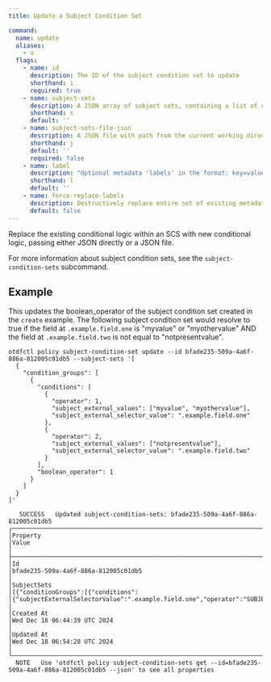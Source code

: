 ```yaml
---
title: Update a Subject Condition Set

command:
  name: update
  aliases:
    - u
  flags:
    - name: id
      description: The ID of the subject condition set to update
      shorthand: i
      required: true
    - name: subject-sets
      description: A JSON array of subject sets, containing a list of condition groups, each with one or more conditions
      shorthand: s
      default: ''
    - name: subject-sets-file-json
      description: A JSON file with path from the current working directory containing an array of subject sets
      shorthand: j
      default: ''
      required: false
    - name: label
      description: "Optional metadata 'labels' in the format: key=value"
      shorthand: l
      default: ''
    - name: force-replace-labels
      description: Destructively replace entire set of existing metadata 'labels' with any provided to this command
      default: false
---
```


Replace the existing conditional logic within an SCS with new conditional logic, passing either JSON directly or a JSON file.

For more information about subject condition sets, see the `subject-condition-sets` subcommand.

## Example

This updates the boolean_operator of the subject condition set created in the `create` example. The following subject condition set would resolve to true if the field at `.example.field.one` is 
"myvalue" or "myothervalue" AND the field at `.example.field.two` is not equal to "notpresentvalue".
```shell
otdfctl policy subject-condition-set update --id bfade235-509a-4a6f-886a-812005c01db5 --subject-sets '[
  {
    "condition_groups": [
      {
        "conditions": [
          {
            "operator": 1,
            "subject_external_values": ["myvalue", "myothervalue"],
            "subject_external_selector_value": ".example.field.one"
          },
          {
            "operator": 2,
            "subject_external_values": ["notpresentvalue"],
            "subject_external_selector_value": ".example.field.two"
          }
        ],
        "boolean_operator": 1
      }
    ]
  }
]'
```

```shell
   SUCCESS   Updated subject-condition-sets: bfade235-509a-4a6f-886a-812005c01db5                                                                                                                                                                                                                                                                                                                                                                      
╭─────────────────────────────────────────────────────────────────────────┬────────────────────────────────────────────────────────────────────────────────────────────────────────────────────────────────────────────────╮
│Property                                                                 │Value                                                                                                                                           │
├─────────────────────────────────────────────────────────────────────────┼────────────────────────────────────────────────────────────────────────────────────────────────────────────────────────────────────────────────┤
│Id                                                                       │bfade235-509a-4a6f-886a-812005c01db5                                                                                                            │
│SubjectSets                                                              │[{"conditionGroups":[{"conditions":[{"subjectExternalSelectorValue":".example.field.one","operator":"SUBJECT_MAPPING_OPERATOR_ENUM_IN","subject…│
│Created At                                                               │Wed Dec 18 06:44:39 UTC 2024                                                                                                                    │
│Updated At                                                               │Wed Dec 18 06:54:28 UTC 2024                                                                                                                    │
╰─────────────────────────────────────────────────────────────────────────┴────────────────────────────────────────────────────────────────────────────────────────────────────────────────────────────────────────────────╯
  NOTE   Use 'otdfctl policy subject-condition-sets get --id=bfade235-509a-4a6f-886a-812005c01db5 --json' to see all properties
```
